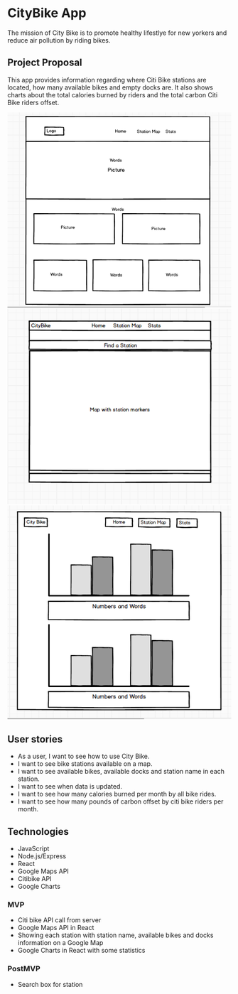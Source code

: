 # CityBike App
  The mission of City Bike is to promote healthy lifestlye for new yorkers 
and reduce air pollution by riding bikes. 

## Project Proposal
  
  This app provides information regarding where Citi Bike stations are located, 
how many available bikes and empty docks are. It also shows charts about the total calories burned by riders and the total carbon Citi Bike riders offset.     

![home](./src/imgs/home.png)
![map](./src/imgs/map.png)
![chart](./src/imgs/chart.png)

## User stories 
*  As a user, I want to see how to use City Bike.
*  I want to see bike stations available on a map.
*  I want to see available bikes, available docks and station name in each station.
*  I want to see when data is updated. 
*  I want to see how many calories burned per month by all bike rides.
*  I want to see how many pounds of carbon offset by citi bike riders per month.


## Technologies 
*  JavaScript
*  Node.js/Express
*  React
*  Google Maps API
*  Citibike API
*  Google Charts 

### MVP

* Citi bike API call from server
* Google Maps API in React
* Showing each station with station name, available bikes and docks information on a Google Map
* Google Charts in React with some statistics

### PostMVP
* Search box for station
